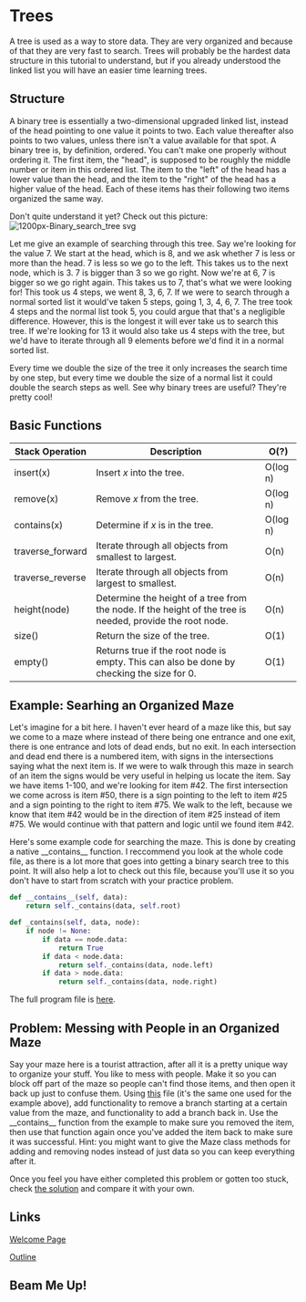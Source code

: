 # Trees
A tree is used as a way to store data. They are very organized and because of that they are very fast to search. Trees will probably be the hardest data structure in this tutorial to understand, but if you already understood the linked list you will have an easier time learning trees.

## Structure
A binary tree is essentially a two-dimensional upgraded linked list, instead of the head pointing to one value it points to two. Each value thereafter also points to two values, unless there isn't a value available for that spot. A binary tree is, by definition, ordered. You can't make one properly without ordering it. The first item, the "head", is supposed to be roughly the middle number or item in this ordered list. The item to the "left" of the head has a lower value than the head, and the item to the "right" of the head has a higher value of the head. Each of these items has their following two items organized the same way.

Don't quite understand it yet? Check out this picture:
![1200px-Binary_search_tree svg](https://user-images.githubusercontent.com/97632407/178615031-1070645a-68d6-46e3-9543-7463422526be.png)

Let me give an example of searching through this tree. Say we're looking for the value 7. We start at the head, which is 8, and we ask whether 7 is less or more than the head. 7 is less so we go to the left. This takes us to the next node, which is 3. 7 is bigger than 3 so we go right. Now we're at 6, 7 is bigger so we go right again. This takes us to 7, that's what we were looking for! This took us 4 steps, we went 8, 3, 6, 7. If we were to search through a normal sorted list it would've taken 5 steps, going 1, 3, 4, 6, 7. The tree took 4 steps and the normal list took 5, you could argue that that's a negligible difference. However, this is the longest it will ever take us to search this tree. If we're looking for 13 it would also take us 4 steps with the tree, but we'd have to iterate through all 9 elements before we'd find it in a normal sorted list.

Every time we double the size of the tree it only increases the search time by one step, but every time we double the size of a normal list it could double the search steps as well. See why binary trees are useful? They're pretty cool!

## Basic Functions
| Stack Operation | Description | O(?) |
| --- | --- | --- |
| insert(x) | Insert _x_ into the tree. | O(log n) |
| remove(x) | Remove _x_ from the tree. | O(log n) |
| contains(x) | Determine if _x_ is in the tree. | O(log n) |
| traverse_forward | Iterate through all objects from smallest to largest. | O(n) |
| traverse_reverse | Iterate through all objects from largest to smallest. | O(n) |
| height(node) | Determine the height of a tree from the node. If the height of the tree is needed, provide the root node. | O(n) |
| size() | Return the size of the tree. | O(1) |
| empty() | Returns true if the root node is empty. This can also be done by checking the size for 0. | O(1) |

## Example: Searhing an Organized Maze
Let's imagine for a bit here. I haven't ever heard of a maze like this, but say we come to a maze where instead of there being one entrance and one exit, there is one entrance and lots of dead ends, but no exit. In each intersection and dead end there is a numbered item, with signs in the intersections saying what the next item is. If we were to walk through this maze in search of an item the signs would be very useful in helping us locate the item. Say we have items 1-100, and we're looking for item #42. The first intersection we come across is item #50, there is a sign pointing to the left to item #25 and a sign pointing to the right to item #75. We walk to the left, because we know that item #42 would be in the direction of item #25 instead of item #75. We would continue with that pattern and logic until we found item #42.

Here's some example code for searching the maze. This is done by creating a native \_\_contains\_\_ function. I reccommend you look at the whole code file, as there is a lot more that goes into getting a binary search tree to this point. It will also help a lot to check out this file, because you'll use it so you don't have to start from scratch with your practice problem.
```python
def __contains__(self, data):
    return self._contains(data, self.root)

def _contains(self, data, node):
    if node != None:
        if data == node.data:
            return True
        if data < node.data:
            return self._contains(data, node.left)
        if data > node.data:
            return self._contains(data, node.right)
```

The full program file is [here](trees_example.py).

## Problem: Messing with People in an Organized Maze
Say your maze here is a tourist attraction, after all it is a pretty unique way to organize your stuff. You like to mess with people. Make it so you can block off part of the maze so people can't find those items, and then open it back up just to confuse them. Using [this](trees_example.py) file (it's the same one used for the example above), add functionality to remove a branch starting at a certain value from the maze, and functionality to add a branch back in. Use the \_\_contains\_\_ function from the example to make sure you removed the item, then use that function again once you've added the item back to make sure it was successful. Hint: you might want to give the Maze class methods for adding and removing nodes instead of just data so you can keep everything after it.

Once you feel you have either completed this problem or gotten too stuck, check [the solution](trees_problem_solution.py) and compare it with your own.

## Links
[Welcome Page](0-welcome.md)

[Outline](outline.md)

## Beam Me Up!

